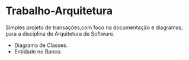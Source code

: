 # Trabalho-Arquitetura
Simples projeto de transações,com foco na documentação e diagramas, para a disciplina de Arquitetura de Software. 

- Diagrama de Classes.
- Entidade no Banco.
